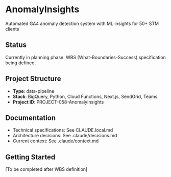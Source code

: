 # AnomalyInsights

Automated GA4 anomaly detection system with ML insights for 50+ STM clients

## Status
Currently in planning phase. WBS (What-Boundaries-Success) specification being defined.

## Project Structure
- **Type**: data-pipeline
- **Stack**: BigQuery, Python, Cloud Functions, Next.js, SendGrid, Teams
- **Project ID**: PROJECT-058-AnomalyInsights

## Documentation
- Technical specifications: See CLAUDE.local.md
- Architecture decisions: See .claude/decisions.md
- Current context: See .claude/context.md

## Getting Started
[To be completed after WBS definition]
